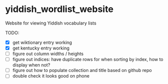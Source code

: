 # yiddish_wordlist_website

Website for viewing Yiddish vocabulary lists

TODO:
- [X] get wiktionary entry working
- [X] get kentucky entry working
- [ ] figure out column widths / heights
- [ ] figure out indices: have duplicate rows for when sorting by index, how to display when not?
- [ ] figure out how to populate collection and title based on github repo
- [ ] double check it looks good on phone
